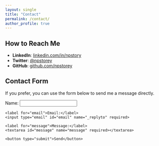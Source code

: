 ```yaml
---
layout: single
title: "Contact"
permalink: /contact/
author_profile: true
---
```


## How to Reach Me

- **LinkedIn**: [linkedin.com/in/npstory](https://www.linkedin.com/in/npstorey)
- **Twitter**: [@npstorey](https://twitter.com/npstorey?lang=en)
- **GitHub**: [github.com/npstorey](https://github.com/npstorey)

## Contact Form

If you prefer, you can use the form below to send me a message directly.

<form action="[https://formspree.io/f/YOUR_FORM_ID](https://formspree.io/f/xwkgllke)" method="POST">
    <label for="name">Name:</label>
    <input type="text" id="name" name="name" required>

    <label for="email">Email:</label>
    <input type="email" id="email" name="_replyto" required>

    <label for="message">Message:</label>
    <textarea id="message" name="message" required></textarea>

    <button type="submit">Send</button>
</form>
